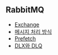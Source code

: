 ## RabbitMQ
- [Exchange](exchange.md)  
- [메시지 처리 방식](message-handle.md)  
- [Prefetch](prefetch.md)
- [DLX와 DLQ](dlx&dlq.md)